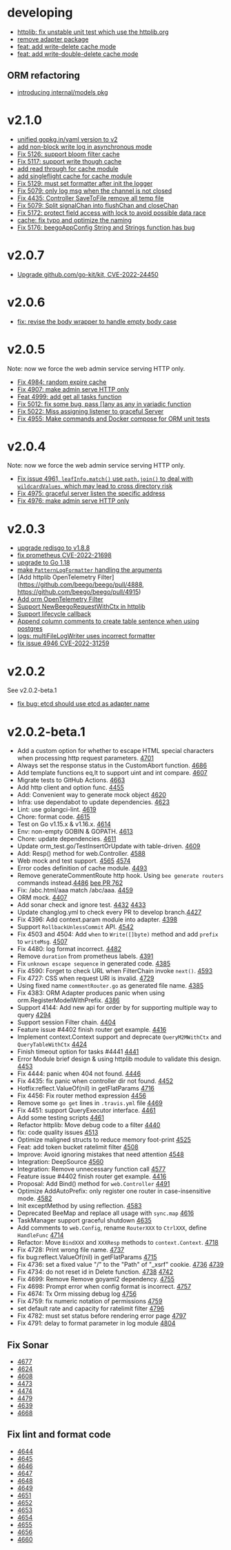 # developing
- [httplib: fix unstable unit test which use the httplib.org](https://github.com/beego/beego/pull/5232)
- [remove adapter package](https://github.com/beego/beego/pull/5239)
- [feat: add write-delete cache mode](https://github.com/beego/beego/pull/5242)
- [feat: add write-double-delete cache mode](https://github.com/beego/beego/pull/5243)

## ORM refactoring
- [introducing internal/models pkg](https://github.com/beego/beego/pull/5238)

# v2.1.0
- [unified gopkg.in/yaml version to v2](https://github.com/beego/beego/pull/5169)
- [add non-block write log in asynchronous mode](https://github.com/beego/beego/pull/5150)
- [Fix 5126: support bloom filter cache](https://github.com/beego/beego/pull/5126)
- [Fix 5117: support write though cache](https://github.com/beego/beego/pull/5117)
- [add read through for cache module](https://github.com/beego/beego/pull/5116)
- [add singleflight cache for cache module](https://github.com/beego/beego/pull/5119)
- [Fix 5129: must set formatter after init the logger](https://github.com/beego/beego/pull/5130)
- [Fix 5079: only log msg when the channel is not closed](https://github.com/beego/beego/pull/5132)
- [Fix 4435: Controller SaveToFile remove all temp file](https://github.com/beego/beego/pull/5138)
- [Fix 5079: Split signalChan into flushChan and closeChan](https://github.com/beego/beego/pull/5139)
- [Fix 5172: protect field access with lock to avoid possible data race](https://github.com/beego/beego/pull/5210)
- [cache: fix typo and optimize the naming]()
- [Fix 5176: beegoAppConfig String and Strings function has bug](https://github.com/beego/beego/pull/5211)

# v2.0.7
- [Upgrade github.com/go-kit/kit, CVE-2022-24450](https://github.com/beego/beego/pull/5121)
# v2.0.6
- [fix: revise the body wrapper to handle empty body case](https://github.com/beego/beego/pull/5102)

# v2.0.5

Note: now we force the web admin service serving HTTP only.

- [Fix 4984: random expire cache](https://github.com/beego/beego/pull/4984)
- [Fix 4907: make admin serve HTTP only](https://github.com/beego/beego/pull/5005)
- [Feat 4999: add get all tasks function](https://github.com/beego/beego/pull/4999)
- [Fix 5012: fix some bug, pass []any as any in variadic function](https://github.com/beego/beego/pull/5012)
- [Fix 5022: Miss assigning listener to graceful Server](https://github.com/beego/beego/pull/5028)
- [Fix 4955: Make commands and Docker compose for ORM unit tests](https://github.com/beego/beego/pull/5031)

# v2.0.4

Note: now we force the web admin service serving HTTP only.

- [Fix issue 4961, `leafInfo.match()` use `path.join()` to deal with `wildcardValues`, which may lead to cross directory risk ](https://github.com/beego/beego/pull/4964)
- [Fix 4975: graceful server listen the specific address](https://github.com/beego/beego/pull/4979)
- [Fix 4976: make admin serve HTTP only](https://github.com/beego/beego/pull/4980)

# v2.0.3
- [upgrade redisgo to v1.8.8](https://github.com/beego/beego/pull/4872)
- [fix prometheus CVE-2022-21698](https://github.com/beego/beego/pull/4878)
- [upgrade to Go 1.18](https://github.com/beego/beego/pull/4896)
- [make `PatternLogFormatter` handling the arguments](https://github.com/beego/beego/pull/4914/files)
- [Add httplib OpenTelemetry Filter](https://github.com/beego/beego/pull/4888, https://github.com/beego/beego/pull/4915)
- [Add orm OpenTelemetry Filter](https://github.com/beego/beego/issues/4944)
- [Support NewBeegoRequestWithCtx in httplib](https://github.com/beego/beego/pull/4895)
- [Support lifecycle callback](https://github.com/beego/beego/pull/4918)
- [Append column comments to create table sentence when using postgres](https://github.com/beego/beego/pull/4940)
- [logs: multiFileLogWriter uses incorrect formatter](https://github.com/beego/beego/pull/4943)
- [fix issue 4946 CVE-2022-31259](https://github.com/beego/beego/pull/4954)

# v2.0.2
See v2.0.2-beta.1
- [fix bug: etcd should use etcd as adapter name](https://github.com/beego/beego/pull/4845)
# v2.0.2-beta.1
- Add a custom option for whether to escape HTML special characters when processing http request parameters. [4701](https://github.com/beego/beego/pull/4701)
- Always set the response status in the CustomAbort function. [4686](https://github.com/beego/beego/pull/4686)
- Add template functions eq,lt to support uint and int compare. [4607](https://github.com/beego/beego/pull/4607)
- Migrate tests to GitHub Actions. [4663](https://github.com/beego/beego/issues/4663)
- Add http client and option func. [4455](https://github.com/beego/beego/issues/4455)
- Add: Convenient way to generate mock object [4620](https://github.com/beego/beego/issues/4620)
- Infra: use dependabot to update dependencies. [4623](https://github.com/beego/beego/pull/4623)
- Lint: use golangci-lint. [4619](https://github.com/beego/beego/pull/4619)
- Chore: format code. [4615](https://github.com/beego/beego/pull/4615)
- Test on Go v1.15.x & v1.16.x. [4614](https://github.com/beego/beego/pull/4614)
- Env: non-empty GOBIN & GOPATH. [4613](https://github.com/beego/beego/pull/4613)
- Chore: update dependencies. [4611](https://github.com/beego/beego/pull/4611)
- Update orm_test.go/TestInsertOrUpdate with table-driven. [4609](https://github.com/beego/beego/pull/4609)
- Add: Resp() method for web.Controller. [4588](https://github.com/beego/beego/pull/4588)
- Web mock and test support. [4565](https://github.com/beego/beego/pull/4565) [4574](https://github.com/beego/beego/pull/4574)
- Error codes definition of cache module. [4493](https://github.com/beego/beego/pull/4493)
- Remove generateCommentRoute http hook. Using `bee generate routers` commands instead.[4486](https://github.com/beego/beego/pull/4486) [bee PR 762](https://github.com/beego/bee/pull/762)
- Fix: /abc.html/aaa match /abc/aaa. [4459](https://github.com/beego/beego/pull/4459)
- ORM mock. [4407](https://github.com/beego/beego/pull/4407)
- Add sonar check and ignore test. [4432](https://github.com/beego/beego/pull/4432) [4433](https://github.com/beego/beego/pull/4433)
- Update changlog.yml to check every PR to develop branch.[4427](https://github.com/beego/beego/pull/4427)
- Fix 4396: Add context.param module into adapter. [4398](https://github.com/beego/beego/pull/4398)
- Support `RollbackUnlessCommit` API. [4542](https://github.com/beego/beego/pull/4542)
- Fix 4503 and 4504: Add `when` to `Write([]byte)` method and add `prefix` to `writeMsg`. [4507](https://github.com/beego/beego/pull/4507)
- Fix 4480: log format incorrect. [4482](https://github.com/beego/beego/pull/4482)
- Remove `duration` from prometheus labels. [4391](https://github.com/beego/beego/pull/4391)
- Fix `unknown escape sequence` in generated code. [4385](https://github.com/beego/beego/pull/4385)
- Fix 4590: Forget to check URL when FilterChain invoke `next()`. [4593](https://github.com/beego/beego/pull/4593)
- Fix 4727: CSS when request URI is invalid. [4729](https://github.com/beego/beego/pull/4729)
- Using fixed name `commentRouter.go` as generated file name. [4385](https://github.com/beego/beego/pull/4385)
- Fix 4383: ORM Adapter produces panic when using orm.RegisterModelWithPrefix. [4386](https://github.com/beego/beego/pull/4386)
- Support 4144: Add new api for order by for supporting multiple way to query [4294](https://github.com/beego/beego/pull/4294)
- Support session Filter chain. [4404](https://github.com/beego/beego/pull/4404)
- Feature issue #4402 finish router get example. [4416](https://github.com/beego/beego/pull/4416)
- Implement context.Context support and deprecate `QueryM2MWithCtx` and `QueryTableWithCtx` [4424](https://github.com/beego/beego/pull/4424)
- Finish timeout option for tasks #4441 [4441](https://github.com/beego/beego/pull/4441)
- Error Module brief design & using httplib module to validate this design. [4453](https://github.com/beego/beego/pull/4453)
- Fix 4444: panic when 404 not found. [4446](https://github.com/beego/beego/pull/4446)
- Fix 4435: fix panic when controller dir not found. [4452](https://github.com/beego/beego/pull/4452)
- Hotfix:reflect.ValueOf(nil) in getFlatParams [4716](https://github.com/beego/beego/issues/4716)
- Fix 4456: Fix router method expression [4456](https://github.com/beego/beego/pull/4456)
- Remove some `go get` lines in `.travis.yml` file [4469](https://github.com/beego/beego/pull/4469)
- Fix 4451: support QueryExecutor interface. [4461](https://github.com/beego/beego/pull/4461)
- Add some testing scripts [4461](https://github.com/beego/beego/pull/4461)
- Refactor httplib: Move debug code to a filter [4440](https://github.com/beego/beego/issues/4440)
- fix: code quality issues [4513](https://github.com/beego/beego/pull/4513)
- Optimize maligned structs to reduce memory foot-print [4525](https://github.com/beego/beego/pull/4525)
- Feat: add token bucket ratelimit filter [4508](https://github.com/beego/beego/pull/4508)
- Improve: Avoid ignoring mistakes that need attention [4548](https://github.com/beego/beego/pull/4548)
- Integration: DeepSource [4560](https://github.com/beego/beego/pull/4560)
- Integration: Remove unnecessary function call [4577](https://github.com/beego/beego/pull/4577)
- Feature issue #4402 finish router get example. [4416](https://github.com/beego/beego/pull/4416)
- Proposal: Add Bind() method for `web.Controller` [4491](https://github.com/beego/beego/issues/4579)
- Optimize AddAutoPrefix: only register one router in case-insensitive mode. [4582](https://github.com/beego/beego/pull/4582)
- Init exceptMethod by using reflection. [4583](https://github.com/beego/beego/pull/4583)
- Deprecated BeeMap and replace all usage with `sync.map` [4616](https://github.com/beego/beego/pull/4616)
- TaskManager support graceful shutdown [4635](https://github.com/beego/beego/pull/4635)
- Add comments to `web.Config`, rename `RouterXXX` to `CtrlXXX`, define `HandleFunc` [4714](https://github.com/beego/beego/pull/4714)
- Refactor: Move `BindXXX` and `XXXResp` methods to `context.Context`. [4718](https://github.com/beego/beego/pull/4718)
- Fix 4728: Print wrong file name. [4737](https://github.com/beego/beego/pull/4737)
- fix bug:reflect.ValueOf(nil) in getFlatParams [4715](https://github.com/beego/beego/pull/4715)
- Fix 4736: set a fixed value "/" to the "Path" of "_xsrf" cookie. [4736](https://github.com/beego/beego/issues/4735) [4739](https://github.com/beego/beego/issues/4739)
- Fix 4734: do not reset id in Delete function. [4738](https://github.com/beego/beego/pull/4738) [4742](https://github.com/beego/beego/pull/4742)
- Fix 4699: Remove Remove goyaml2 dependency. [4755](https://github.com/beego/beego/pull/4755)
- Fix 4698: Prompt error when config format is incorrect. [4757](https://github.com/beego/beego/pull/4757)
- Fix 4674: Tx Orm missing debug log [4756](https://github.com/beego/beego/pull/4756)
- Fix 4759: fix numeric notation of permissions [4759](https://github.com/beego/beego/pull/4759)
- set default rate and capacity for ratelimit filter [4796](https://github.com/beego/beego/pull/4796)
- Fix 4782: must set status before rendering error page [4797](https://github.com/beego/beego/pull/4797)
- Fix 4791: delay to format parameter in log module [4804](https://github.com/beego/beego/pull/4804)

## Fix Sonar

- [4677](https://github.com/beego/beego/pull/4677)
- [4624](https://github.com/beego/beego/pull/4624)
- [4608](https://github.com/beego/beego/pull/4608)
- [4473](https://github.com/beego/beego/pull/4473)
- [4474](https://github.com/beego/beego/pull/4474)
- [4479](https://github.com/beego/beego/pull/4479)
- [4639](https://github.com/beego/beego/pull/4639)
- [4668](https://github.com/beego/beego/pull/4668)

## Fix lint and format code

- [4644](https://github.com/beego/beego/pull/4644)
- [4645](https://github.com/beego/beego/pull/4645)
- [4646](https://github.com/beego/beego/pull/4646)
- [4647](https://github.com/beego/beego/pull/4647)
- [4648](https://github.com/beego/beego/pull/4648)
- [4649](https://github.com/beego/beego/pull/4649)
- [4651](https://github.com/beego/beego/pull/4651)
- [4652](https://github.com/beego/beego/pull/4652)
- [4653](https://github.com/beego/beego/pull/4653)
- [4654](https://github.com/beego/beego/pull/4654)
- [4655](https://github.com/beego/beego/pull/4655)
- [4656](https://github.com/beego/beego/pull/4656)
- [4660](https://github.com/beego/beego/pull/4660)
